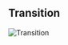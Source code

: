 ## Transition

![Transition](https://user-images.githubusercontent.com/19285811/78807643-52bd9900-79ff-11ea-807f-0caa41c10726.gif)
